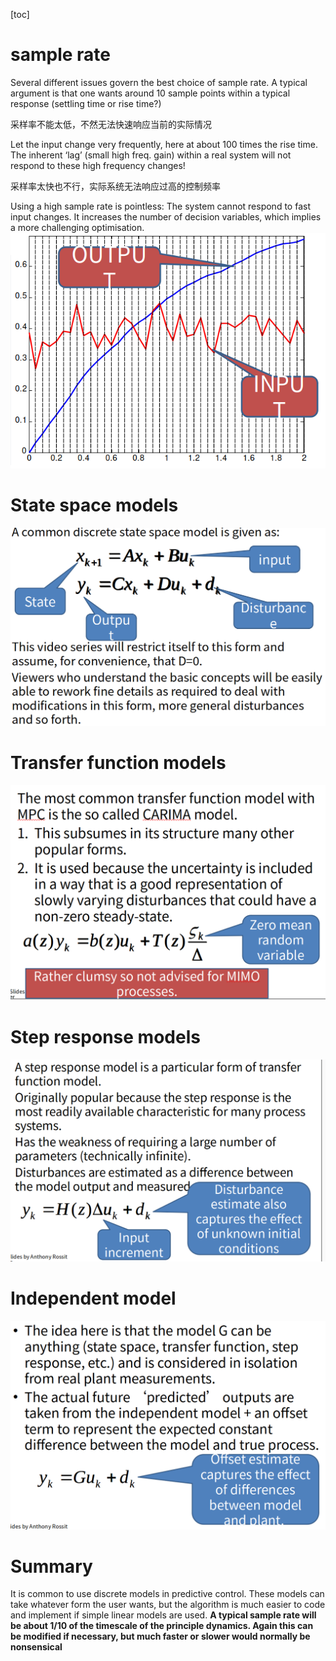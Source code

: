 [toc]


# sample rate

Several different issues govern the best choice of sample rate.
A typical argument is that one wants around 10 sample points within a typical response (settling time or rise time?)

采样率不能太低，不然无法快速响应当前的实际情况


Let the input change very frequently, here at about 100 times the rise time.
The inherent ‘lag’ (small high freq. gain) within a real system will not respond to these high frequency changes!

采样率太快也不行，实际系统无法响应过高的控制频率

Using a high sample rate is pointless:
The system cannot respond to fast input changes.
It increases the number of decision variables, which implies a more challenging optimisation.
<img src="./img/1.png" />


# State space models

<img src="./img/2.png" />

# Transfer function models
<img src="./img/3.png" />

# Step response models
<img src="./img/4.png" />

# Independent model

<img src="./img/5.png" />


# Summary

It is common to use discrete models in predictive control.
These models can take whatever form the user wants, but the algorithm is much easier to code and implement if simple linear models are used.
**A typical sample rate will be about 1/10 of the timescale of the principle dynamics. Again this can be modified if necessary, but much faster or slower would normally be nonsensical**
